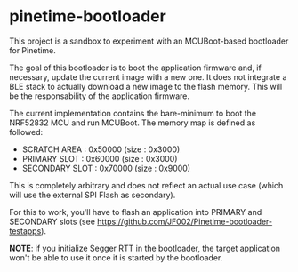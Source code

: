 # pinetime-bootloader
This project is a sandbox to experiment with an MCUBoot-based bootloader for Pinetime.

The goal of this bootloader is to boot the application firmware and, if necessary, update the current image with a new one.
It does not integrate a BLE stack to actually download a new image to the flash memory. This will be the responsability of the application firmware.

The current implementation contains the bare-minimum to boot the NRF52832 MCU and run MCUBoot. 
The memory map is defined as followed:

 - SCRATCH AREA : 0x50000 (size : 0x3000)
 - PRIMARY SLOT : 0x60000 (size : 0x3000)
 - SECONDARY SLOT : 0x70000 (size : 0x9000)
 
This is completely arbitrary and does not reflect an actual use case (which will use the external SPI Flash as secondary).

For this to work, you'll have to flash an application into PRIMARY and SECONDARY slots (see https://github.com/JF002/Pinetime-bootloader-testapps).

**NOTE**: if you initialize Segger RTT in the bootloader, the target application won't be able to use it once it is started by the bootloader.
